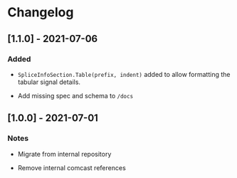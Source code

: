# Changelog

## [1.1.0] - 2021-07-06

### Added

* `SpliceInfoSection.Table(prefix, indent)` added to allow formatting the 
  tabular signal details.

* Add missing spec and schema to `/docs` 

## [1.0.0] - 2021-07-01

### Notes

* Migrate from internal repository

* Remove internal comcast references
